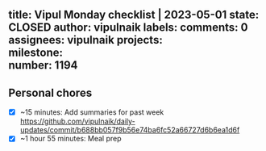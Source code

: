 title:	Vipul Monday checklist | 2023-05-01
state:	CLOSED
author:	vipulnaik
labels:	
comments:	0
assignees:	vipulnaik
projects:	
milestone:	
number:	1194
--
## Personal chores

- [x] ~15 minutes: Add summaries for past week https://github.com/vipulnaik/daily-updates/commit/b688bb057f9b56e74ba6fc52a66727d6b6ea1d6f
- [x] ~1 hour 55 minutes: Meal prep 
